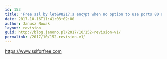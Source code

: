 ```yaml
---
id: 153
title: 'Free ssl by let&#8217;s encypt when no option to use ports 80 and 433.'
date: 2017-10-16T11:41:03+02:00
author: Janusz Nowak
layout: revision
guid: http://blog.janono.pl/2017/10/152-revision-v1/
permalink: /2017/10/152-revision-v1/
---
```

https://www.sslforfree.com